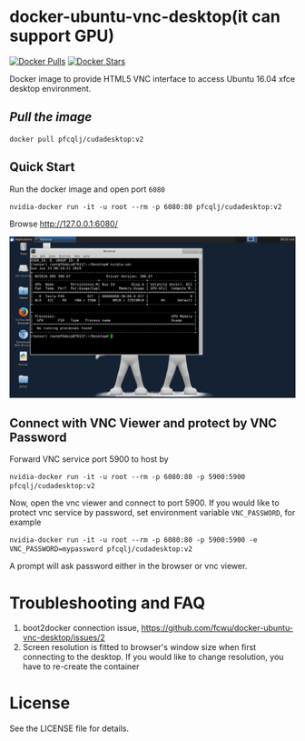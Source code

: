 docker-ubuntu-vnc-desktop(it can support GPU)
=========================

[![Docker Pulls](https://img.shields.io/docker/pulls/jasonbean/docker-ubuntu-vnc-desktop.svg)](https://hub.docker.com/r/jasonbean/docker-ubuntu-vnc-desktop/)
[![Docker Stars](https://img.shields.io/docker/stars/jasonbean/docker-ubuntu-vnc-desktop.svg)](https://hub.docker.com/r/jasonbean/docker-ubuntu-vnc-desktop/)

Docker image to provide HTML5 VNC interface to access Ubuntu 16.04 xfce desktop environment.

*Pull the image*
-------------------------
```
docker pull pfcqlj/cudadesktop:v2
```
Quick Start
-------------------------

Run the docker image and open port `6080`

```
nvidia-docker run -it -u root --rm -p 6080:80 pfcqlj/cudadesktop:v2
```

Browse http://127.0.0.1:6080/

<img src="https://github.com/pfcqlj/docker-ubuntu-vnc-desktop/blob/master/image/show.png?v1" width=700/>


Connect with VNC Viewer and protect by VNC Password
------------------

Forward VNC service port 5900 to host by

```
nvidia-docker run -it -u root --rm -p 6080:80 -p 5900:5900 pfcqlj/cudadesktop:v2
```

Now, open the vnc viewer and connect to port 5900. If you would like to protect vnc service by password, set environment variable `VNC_PASSWORD`, for example

```
nvidia-docker run -it -u root --rm -p 6080:80 -p 5900:5900 -e VNC_PASSWORD=mypassword pfcqlj/cudadesktop:v2
```

A prompt will ask password either in the browser or vnc viewer.


Troubleshooting and FAQ
==================

1. boot2docker connection issue, https://github.com/fcwu/docker-ubuntu-vnc-desktop/issues/2
2. Screen resolution is fitted to browser's window size when first connecting to the desktop. If you would like to change resolution, you have to re-create the container


License
==================

See the LICENSE file for details.
